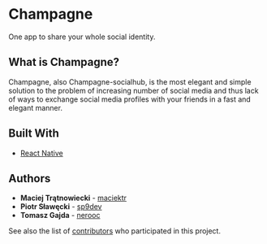# Champagne
One app to share your whole social identity.

## What is Champagne?

Champagne, also Champagne-socialhub, is the most elegant and simple solution to the problem of increasing number of social media and thus lack of ways to exchange social media profiles with your friends in a fast and elegant manner.

## Built With

* [React Native](https://facebook.github.io/react-native/)

## Authors

* **Maciej Trątnowiecki** - [maciektr](https://github.com/maciektr)
* **Piotr Sławęcki** - [sp9dev](https://github.com/sp9dev)
* **Tomasz Gajda** - [nerooc](https://github.com/nerooc)

See also the list of [contributors](https://github.com/Champagne-socialhub/Champagne/contributors) who participated in this project.
